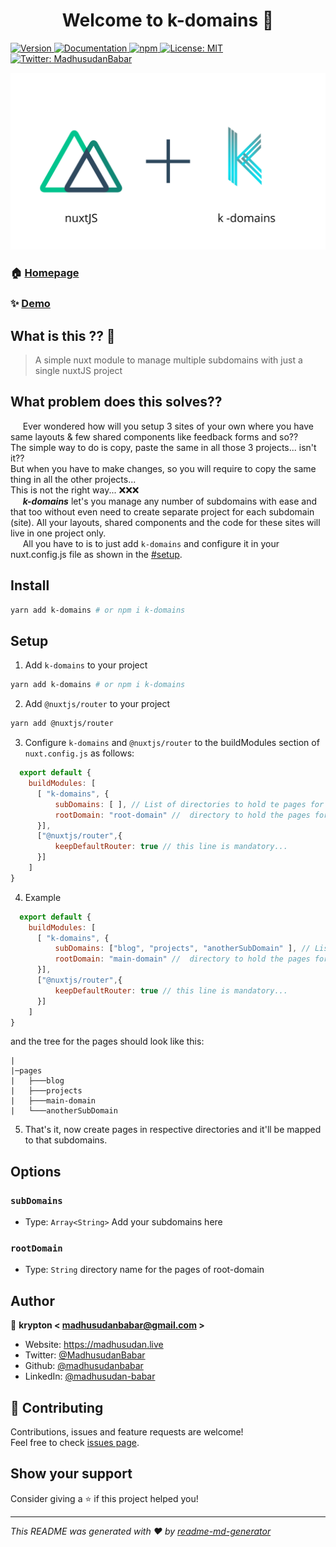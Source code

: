 <h1 align="center">Welcome to k-domains 👋</h1>
<p>
  <a href="https://www.npmjs.com/package/k-domains" target="_blank">
    <img alt="Version" src="https://img.shields.io/npm/v/k-domains.svg">
  </a>
  <a href="https://github.com/madhusudanbabar/k-router#readme" target="_blank">
    <img alt="Documentation" src="https://img.shields.io/badge/documentation-yes-brightgreen.svg" />
  </a>
  <a href="https://www.npmjs.com/package/k-domains" target="_blank">
    <img alt="npm" src="https://img.shields.io/npm/dm/k-domains">
  </a>
  <a href="#" target="_blank">
    <img alt="License: MIT" src="https://img.shields.io/badge/License-MIT-yellow.svg" />
  </a>
  <a href="https://twitter.com/MadhusudanBabar" target="_blank">
    <img alt="Twitter: MadhusudanBabar" src="https://img.shields.io/twitter/follow/MadhusudanBabar.svg?style=social" />
  </a>
</p>

<img alt="k-domains" src="./k-domains banner.png">

### 🏠 [Homepage](https://github.com/madhusudanbabar/k-router#readme)

### ✨ [Demo](https://madhusudan.live)


## What is this ?? 🤔
> A simple nuxt module to manage multiple subdomains with just a single nuxtJS project

## What problem does this solves?? 
&nbsp;&nbsp;&nbsp;&nbsp; Ever wondered how will you setup 3 sites of your own where you have same layouts & few shared components like feedback forms and so?? \
The simple way to do is copy, paste the same in all those 3 projects... isn't it?? \
But when you have to make changes, so you will require to copy the same thing in all the other projects... \
This is not the right way... ❌❌❌ \
&nbsp;&nbsp;&nbsp;&nbsp; ***k-domains*** let's you manage any number of subdomains with ease and that too without even need to create separate project for each subdomain (site). All your layouts, shared components and the code for these sites will live in one project only. \
&nbsp;&nbsp;&nbsp;&nbsp; All you have to is to just add `k-domains` and configure it in your nuxt.config.js file as shown in the [#setup](#setup).

## Install

```sh
yarn add k-domains # or npm i k-domains
```

## Setup
1. Add ```k-domains``` to your project
```sh
yarn add k-domains # or npm i k-domains
``` 

2. Add `@nuxtjs/router` to your project
```sh 
yarn add @nuxtjs/router
```

3. Configure ```k-domains``` and ```@nuxtjs/router``` to the buildModules section of `nuxt.config.js` as follows:
```js
  export default {
    buildModules: [
      [ "k-domains", {
          subDomains: [ ], // List of directories to hold te pages for your subdomains
          rootDomain: "root-domain" //  directory to hold the pages for root domain  
      }],
      ["@nuxtjs/router",{
          keepDefaultRouter: true // this line is mandatory...
      }]
    ]
}
```
4. Example 
```js
  export default {
    buildModules: [
      [ "k-domains", {
          subDomains: ["blog", "projects", "anotherSubDomain" ], // List of directories to hold te pages for your subdomains
          rootDomain: "main-domain" //  directory to hold the pages for root domain  
      }],
      ["@nuxtjs/router",{
          keepDefaultRouter: true // this line is mandatory...
      }]
    ]
}
``` 
and the tree for the pages should look like this:
```
|   
|─pages
|   ├───blog
|   ├───projects
|   ├───main-domain
|   └───anotherSubDomain
```

5. That's it, now create pages in respective directories and it'll be mapped to that subdomains.


## Options
### `subDomains`
- Type: `Array<String>`
Add your subdomains here

### `rootDomain`
- Type: `String`
directory name for the pages of root-domain 

## Author

👤 **krypton < madhusudanbabar@gmail.com >**

* Website: https://madhusudan.live
* Twitter: [@MadhusudanBabar](https://twitter.com/MadhusudanBabar)
* Github: [@madhusudanbabar](https://github.com/madhusudanbabar)
* LinkedIn: [@madhusudan-babar](https://linkedin.com/in/madhusudan-babar)

## 🤝 Contributing

Contributions, issues and feature requests are welcome!<br />Feel free to check [issues page](https://github.com/madhusudanbabar/k-router/issues). 

## Show your support

Consider giving a ⭐️ if this project helped you!

***
_This README was generated with ❤️ by [readme-md-generator](https://github.com/kefranabg/readme-md-generator)_
